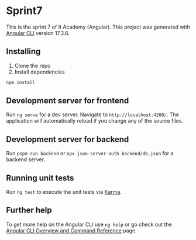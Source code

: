 # Sprint7

This is the sprint 7 of It Academy (Angular).
This project was generated with [Angular CLI](https://github.com/angular/angular-cli) version 17.3.6.

## Installing

1.  Clone the repo
2.  Install dependencies

```sh
npm install
```

## Development server for frontend

Run `ng serve` for a dev server. Navigate to `http://localhost:4200/`. The application will automatically reload if you change any of the source files.

## Development server for backend

Run `pnpm run backend` or `npx json-server-auth backend/db.json` for a backend server.

## Running unit tests

Run `ng test` to execute the unit tests via [Karma](https://karma-runner.github.io).

## Further help

To get more help on the Angular CLI use `ng help` or go check out the [Angular CLI Overview and Command Reference](https://angular.io/cli) page.
